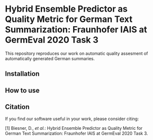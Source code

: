 # Hybrid Ensemble Predictor as Quality Metric for German Text Summarization: Fraunhofer IAIS at GermEval 2020 Task 3


This repository reproduces our work on automatic quality assesment of automatically generated German summaries.

Installation
--------


How to use
--------

Citation
--------
If you find our software useful in your work, please consider citing:

[1] Biesner, D., *et al.*: Hybrid Ensemble Predictor as Quality Metric for German Text Summarization: Fraunhofer IAIS at GermEval 2020 Task 3. 
